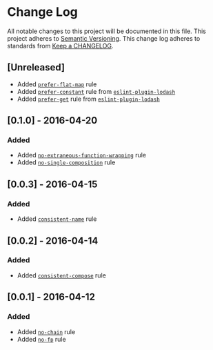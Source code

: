 # Change Log
All notable changes to this project will be documented in this file.
This project adheres to [Semantic Versioning](http://semver.org/).
This change log adheres to standards from [Keep a CHANGELOG](http://keepachangelog.com).

## [Unreleased]
- Added [`prefer-flat-map`] rule
- Added [`prefer-constant`] rule from [`eslint-plugin-lodash`]
- Added [`prefer-get`] rule from [`eslint-plugin-lodash`]

## [0.1.0] - 2016-04-20
### Added
- Added [`no-extraneous-function-wrapping`] rule
- Added [`no-single-composition`] rule

## [0.0.3] - 2016-04-15
### Added
- Added [`consistent-name`] rule

## [0.0.2] - 2016-04-14
### Added
- Added [`consistent-compose`] rule

## [0.0.1] - 2016-04-12
### Added
- Added [`no-chain`] rule
- Added [`no-fp`] rule

[`consistent-compose`]: ./docs/rules/consistent-compose.md
[`consistent-name`]: ./docs/rules/consistent-name.md
[`no-chain`]: ./docs/rules/no-chain.md
[`no-extraneous-function-wrapping`]: ./docs/rules/no-extraneous-function-wrapping.md
[`no-fp`]: ./docs/rules/no-fp.md
[`no-single-composition`]: ./docs/rules/no-single-composition.md
[`prefer-constant`]: ./docs/rules/prefer-constant.md
[`prefer-get`]: ./docs/rules/prefer-get.md
[`prefer-flat-map`]: ./docs/rules/prefer-flat-map.md

[`eslint-plugin-lodash`]: https://github.com/wix/eslint-plugin-lodash

[@jfmengels]: https://github.com/jfmengels
